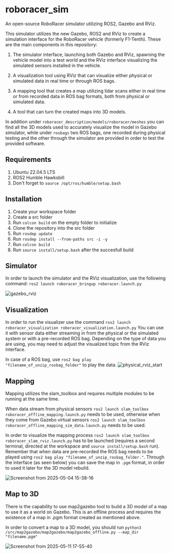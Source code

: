 # roboracer_sim
An open-source RoboRacer simulator utilizing ROS2, Gazebo and RViz. 

This simulator utilizes the new Gazebo, ROS2 and RViz to create a simulation 
interface for the RoboRacer vehicle (formerly F1-Tenth). These are the main
components in this repository: 

1. The simulator interface, launching both Gazebo and RViz, spawning the vehicle 
model into a test world and the RViz interface visualizing the simulated sensors 
installed in the vehicle.

2. A visualization tool using RViz that can visualize either physical or simulated 
data in real time or through ROS bags.

3. A mapping tool that creates a map utilizing lidar scans either in real time 
or from recorded data in ROS bag formats, both from physical or simulated data.

4. A tool that can turn the created maps into 3D models.

In addition under `roboracer_description/models/roboracer/meshes` you can find all 
the 3D models used to accurately visualize the model in Gazebo simulator, while under
`rosbags` two ROS bags, one recorded during physical testing and the other through the 
simulator are provided in order to test the provided software. 

## Requirements
1. Ubuntu 22.04.5 LTS
2. ROS2 Humble Hawksbill
3. Don't forget to `source /opt/ros/humble/setup.bash`

## Installation

1. Create your workspace folder
2. Create a src folder
3. Run `colcon build` on the empty folder to initialize
5. Clone the repository into the src folder
6. Run `rosdep update`
7. Run `rosdep install --from-paths src -i -y`
8. Run `colcon build`
9. Run `source install/setup.bash` after the succesfull build

## Simulator 

In order to launch the simulator and the RViz visualization, use the following command: 
`ros2 launch roboracer_bringup roboracer.launch.py`

![gazebo_rviz](https://github.com/user-attachments/assets/19e09e51-f1ea-4481-80de-7703a5ea80b3)

## Visualization
In order to run the visualizer use the command `ros2 launch roboracer_visualization roboracer_visualization.launch.py`
You can use it with sensor data either streaming in from the physical or the simulated system or with a pre-recorded ROS bag.
Depending on the type of data you are using, you may need to adjust the visualized topic from the RViz interface.

In case of a ROS bag, use `ros2 bag play "filename_of_unzip_rosbag_folder"` to play the data. 
![physical_rviz_start](https://github.com/user-attachments/assets/d159aed6-7c52-4bc2-be54-0ca12a698780)

## Mapping
Mapping utilizes the slam_toolbox and requires multiple modules to be running at the same time. 

When data stream from physical sensors `ros2 launch slam_toolbox roboracer_offline_mapping.launch.py` needs
to be used, otherwise when they come from Gazebo virtual sensors `ros2 launch slam_toolbox roboracer_offline_mapping_sim_data.launch.py` needs
to be used. 

In order to visualize the mapping process `ros2 launch slam_toolbox roboracer_slam_rviz.launch.py` has to be launched (requires a second terminal, directed at the workspace 
and `source install/setup.bash` run). 
Remember that when data are pre-recorded the ROS bag needs to be played using `ros2 bag play "filename_of_unzip_rosbag_folder."`.
Through the interface (as seen below) you can save the map in `.pgm` format, in order to used it later for the 3D model rebuild.

![Screenshot from 2025-05-04 15-38-16](https://github.com/user-attachments/assets/b1c916ac-5367-4440-8c67-c33cb9114a91)

## Map to 3D
There is the capability to use map2gazebo tool to build a 3D model of a map to use it as a world on Gazebo. This is an offline 
process and requires the existence of a map in .pgm format created as mentioned above. 

In order to convert a map to a 3D model, you should run `python3 /src/map2gazebo/map2gazebo/map2gazebo_offline.py --map_dir "filename.pgm"`

![Screenshot from 2025-05-11 17-55-40](https://github.com/user-attachments/assets/6ee84a9d-9321-47b1-86dc-639da65ecd9b)
